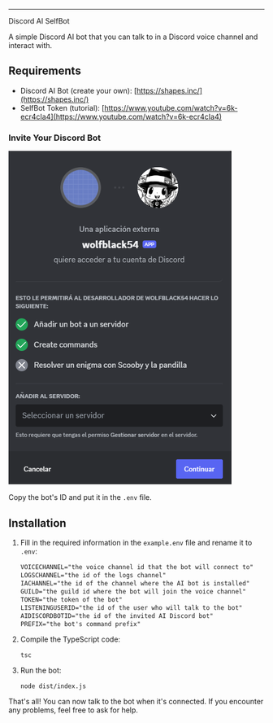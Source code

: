 ---

Discord AI SelfBot

A simple Discord AI bot that you can talk to in a Discord voice channel and interact with.

## Requirements

- Discord AI Bot (create your own): [https://shapes.inc/](https://shapes.inc/)
- SelfBot Token (tutorial): [https://www.youtube.com/watch?v=6k-ecr4cIa4](https://www.youtube.com/watch?v=6k-ecr4cIa4)

### Invite Your Discord Bot

![Invitation modal](./docs/InviteDiscordBot.png)

Copy the bot's ID and put it in the `.env` file.

## Installation

1. Fill in the required information in the `example.env` file and rename it to `.env`:

   ```
   VOICECHANNEL="the voice channel id that the bot will connect to"
   LOGSCHANNEL="the id of the logs channel"
   IACHANNEL="the id of the channel where the AI bot is installed"
   GUILD="the guild id where the bot will join the voice channel"
   TOKEN="the token of the bot"
   LISTENINGUSERID="the id of the user who will talk to the bot"
   AIDISCORDBOTID="the id of the invited AI Discord bot"
   PREFIX="the bot's command prefix"
   ```

2. Compile the TypeScript code:

   ```
   tsc
   ```

3. Run the bot:

   ```
   node dist/index.js
   ```

That's all! You can now talk to the bot when it's connected. If you encounter any problems, feel free to ask for help.

